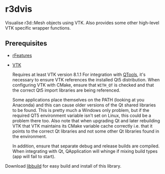 # r3dvis
Visualise r3d::Mesh objects using VTK. Also provides some other high-level VTK specific wrapper functions.

## Prerequisites
- [rFeatures](../../../rFeatures)

- [VTK](http://www.vtk.org)

  Requires at least VTK version 8.1.1
  For integration with [QTools](../../../QTools), it's necessary to ensure VTK references
  the installed Qt5 distribution. When configuring VTK with CMake, ensure that `WITH_QT` is
  checked and that the correct Qt5 import libraries are being referenced.

  Some applications place themselves on the PATH (looking at you Anaconda) and this can cause
  older versions of the Qt shared libraries to be found. This is pretty much a Windows only problem,
  but if the required QT5 environment variable isn't set on Linux, this could be a problem there too.
  Also note that when upgrading Qt and later rebuilding VTK that VTK maintains its CMake variable
  cache correctly i.e. that it points to the correct Qt libraries and not some other
  Qt libraries found in the environment.
  
  In addition, ensure that separate debug and release builds are compiled. When integrating with
  Qt, QApplication will whinge if mixing build types (app will fail to start).

Download [libbuild](../../../libbuild) for easy build and install of this library.
